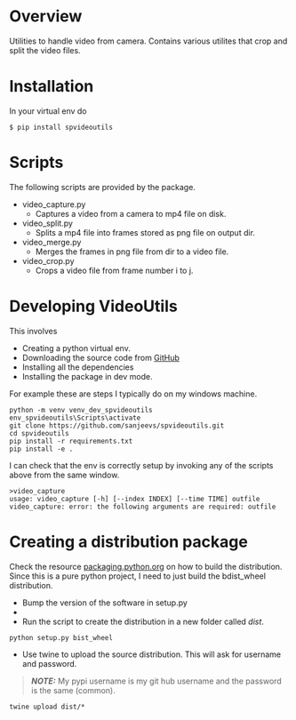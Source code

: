 # Overview
Utilities to handle video from camera. Contains various utilites that crop and split the video files.

# Installation
In your virtual env do
```
$ pip install spvideoutils
```

# Scripts
The following scripts are provided by the package.
* video_capture.py
  * Captures a video from a camera to mp4 file on disk.
* video_split.py
  * Splits a mp4 file into frames stored as png file on output dir.
* video_merge.py
  * Merges the frames in png file from dir to a video file.
* video_crop.py
  * Crops a video file from frame number i to j.

# Developing VideoUtils
This involves 
* Creating a python virtual env.
* Downloading the source code from [GitHub](https://github.com/sanjeevs/spvideoutils)
* Installing all the dependencies
* Installing the package in dev mode.

For example these are steps I typically do on my windows machine.
```commandline
python -m venv venv_dev_spvideoutils  
env_spvideoutils\Scripts\activate
git clone https://github.com/sanjeevs/spvideoutils.git
cd spvideoutils
pip install -r requirements.txt
pip install -e . 
```
I can check that the env is correctly setup by invoking any of the scripts above from the same window.
```commandline
>video_capture
usage: video_capture [-h] [--index INDEX] [--time TIME] outfile
video_capture: error: the following arguments are required: outfile

```

# Creating a distribution package
Check the resource [packaging.python.org](http://packaging.python.org) on  how to build the
distribution. Since this is a pure python project, I need to just build the bdist_wheel distribution.

* Bump the version of the software in setup.py
* 
* Run the script to create the distribution in a new folder called *dist*.
```commandline
python setup.py bist_wheel
```
* Use twine to upload the source distribution. This will ask for username and password. 

>**_NOTE:_** My pypi username is my git hub username and the password is the same (common).

```commandline
twine upload dist/*
```
